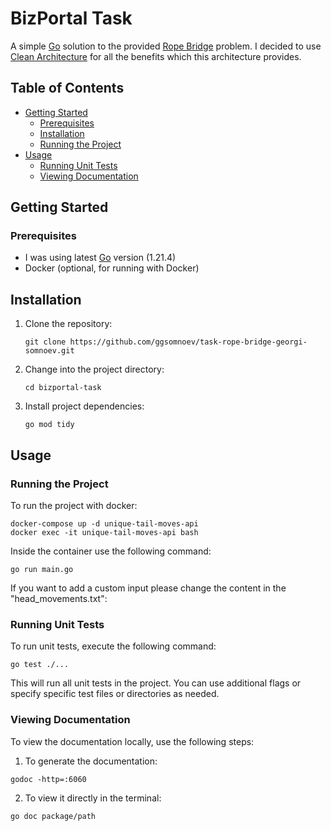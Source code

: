 # BizPortal Task

A simple [Go](https://golang.org/) solution to the provided [Rope Bridge](https://docs.google.com/document/d/1aK8g7BQ6IahHblh1QBZWEmXX_PjUlFsyFRGT_aXCivQ/edit?usp=sharing) problem.
I decided to use [Clean Architecture](https://manakuro.medium.com/clean-architecture-with-go-bce409427d31) for all the benefits which this architecture provides.

## Table of Contents

- [Getting Started](#getting-started)
  - [Prerequisites](#prerequisites)
  - [Installation](#installation)
  - [Running the Project](#running-the-project)
- [Usage](#usage)
  - [Running Unit Tests](#running-unit-tests)
  - [Viewing Documentation](#viewing-documentation)

## Getting Started

### Prerequisites

- I was using latest [Go](https://golang.org/) version (1.21.4)
- Docker (optional, for running with Docker)

## Installation

1. Clone the repository:

   ```shell
   git clone https://github.com/ggsomnoev/task-rope-bridge-georgi-somnoev.git
   ```

2. Change into the project directory:

   ```shell
   cd bizportal-task
   ```

3. Install project dependencies:

   ```shell
   go mod tidy
   ```

## Usage

### Running the Project

To run the project with docker:

```shell
docker-compose up -d unique-tail-moves-api
docker exec -it unique-tail-moves-api bash
```

Inside the container use the following command:

```shell
go run main.go
```
If you want to add a custom input please change the content in the "head_movements.txt":


### Running Unit Tests

To run unit tests, execute the following command:

```shell
go test ./...
```

This will run all unit tests in the project. You can use additional flags or specify specific test files or directories as needed.

### Viewing Documentation

To view the documentation locally, use the following steps:

1. To generate the documentation:
```shell
godoc -http=:6060
```
2. To view it directly in the terminal:
```shell
go doc package/path
```